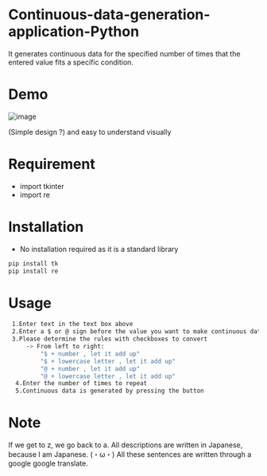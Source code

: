 # Continuous-data-generation-application-Python
It generates continuous data for the specified number of times that the entered value fits a specific condition.


# Demo 
![image](https://user-images.githubusercontent.com/119053486/204129059-5836262c-6885-472c-b845-7f2658572f2e.png)

(Simple design ?) and easy to understand visually

# Requirement
  * import tkinter
  * import re
  
 # Installation
  * No installation required as it is a standard library
 ```bash
 pip install tk
 pip install re
 ```
 
 # Usage
 ```bash
  1.Enter text in the text box above
  2.Enter a $ or @ sign before the value you want to make continuous data
  3.Please determine the rules with checkboxes to convert
      -> From left to right: 
          "$ + number , let it add up"
          "$ + lowercase letter , let it add up"
          "@ + number , let it add up"
          "@ + lowercase letter , let it add up"
   4.Enter the number of times to repeat
   5.Continuous data is generated by pressing the button
 ```
 
 # Note
 
 If we get to z, we go back to a.
 All descriptions are written in Japanese, because I am Japanese. (・ω・)
 All these sentences are written through a google google translate.
 
 
 

